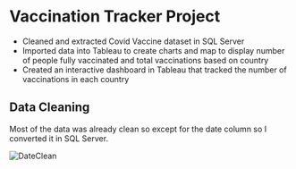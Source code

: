 # Vaccination Tracker Project

- Cleaned and extracted Covid Vaccine dataset in SQL Server
- Imported data into Tableau to create charts and map to display number of people fully vaccinated and total vaccinations based on country
- Created an interactive dashboard in Tableau that tracked the number of vaccinations in each country

## Data Cleaning
Most of the data was already clean so except for the date column so I converted it in SQL Server.

![DateClean](https://user-images.githubusercontent.com/87956845/135693611-5c312f39-56d1-4779-ac95-2def6721ba3f.JPG)
